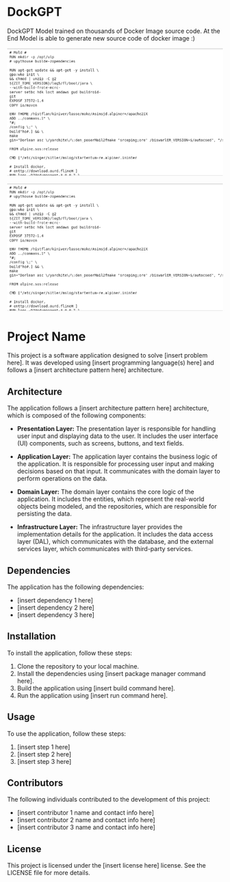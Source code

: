 # DockGPT
DockGPT Model trained on thousands of Docker Image source code. At the End Model is able to generate new source code of docker image :)

![Alt text](https://github.com/Gaurav7888/DockGPT/blob/main/Results/Screenshot%20from%202023-04-08%2003-54-33.png "Generative Result")

![Alt text](https://github.com/Gaurav7888/DockGPT/blob/main/Results/Screenshot%20from%202023-04-08%2003-54-33.png "Generative Result")


# Project Name

This project is a software application designed to solve [insert problem here]. It was developed using [insert programming language(s) here] and follows a [insert architecture pattern here] architecture.

## Architecture

The application follows a [insert architecture pattern here] architecture, which is composed of the following components:

- **Presentation Layer:** The presentation layer is responsible for handling user input and displaying data to the user. It includes the user interface (UI) components, such as screens, buttons, and text fields.

- **Application Layer:** The application layer contains the business logic of the application. It is responsible for processing user input and making decisions based on that input. It communicates with the domain layer to perform operations on the data.

- **Domain Layer:** The domain layer contains the core logic of the application. It includes the entities, which represent the real-world objects being modeled, and the repositories, which are responsible for persisting the data.

- **Infrastructure Layer:** The infrastructure layer provides the implementation details for the application. It includes the data access layer (DAL), which communicates with the database, and the external services layer, which communicates with third-party services.

## Dependencies

The application has the following dependencies:

- [insert dependency 1 here]
- [insert dependency 2 here]
- [insert dependency 3 here]

## Installation

To install the application, follow these steps:

1. Clone the repository to your local machine.
2. Install the dependencies using [insert package manager command here].
3. Build the application using [insert build command here].
4. Run the application using [insert run command here].

## Usage

To use the application, follow these steps:

1. [insert step 1 here]
2. [insert step 2 here]
3. [insert step 3 here]

## Contributors

The following individuals contributed to the development of this project:

- [insert contributor 1 name and contact info here]
- [insert contributor 2 name and contact info here]
- [insert contributor 3 name and contact info here]

## License

This project is licensed under the [insert license here] license. See the LICENSE file for more details.
